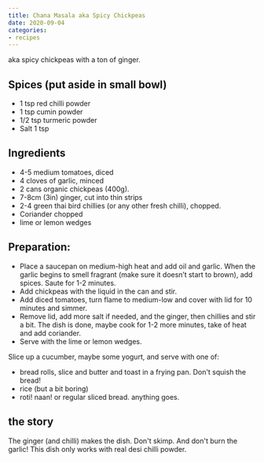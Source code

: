 ```yaml
---
title: Chana Masala aka Spicy Chickpeas
date: 2020-09-04
categories:
- recipes
---
```


aka spicy chickpeas with a ton of ginger.

## Spices (put aside in small bowl)

- 1 tsp red chilli powder 
- 1 tsp cumin powder
- 1/2 tsp turmeric powder
- Salt 1 tsp

## Ingredients

- 4-5 medium tomatoes, diced
- 4 cloves of garlic, minced
- 2 cans organic chickpeas (400g). 
- 7-8cm (3in) ginger, cut into thin strips
- 2-4 green thai bird chillies (or any other fresh chilli), chopped. 
- Coriander chopped
- lime or lemon wedges

## Preparation:

- Place a saucepan on medium-high heat and add oil and garlic. When the garlic begins to smell fragrant (make sure it doesn’t start to brown), add spices. Saute for 1-2 minutes.
- Add chickpeas with the liquid in the can and stir.
- Add diced tomatoes, turn flame to medium-low and cover with lid for 10 minutes and simmer.
- Remove lid, add more salt if needed, and the ginger, then chillies and stir a bit. The dish is done, maybe cook for 1-2 more minutes, take of heat and add coriander.
- Serve with the lime or lemon wedges.

Slice up a cucumber, maybe some yogurt, and serve with one of:

- bread rolls, slice and butter and toast in a frying pan. Don't squish the bread!
- rice (but a bit boring)
- roti! naan! or regular sliced bread. anything goes.

## the story

The ginger (and chilli) makes the dish. Don't skimp. And don't burn the garlic! This dish only works with real desi chilli powder. 